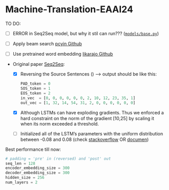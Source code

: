 # Machine-Translation-EAAI24

TO DO:
* [ ] ERROR in Seq2Seq model, but why it stil can run??? ([`models/base.py`](models/base.py))
* [ ] Apply beam search [pcyin Github](https://github.com/pcyin/pytorch_basic_nmt)
* [ ] Use pretrained word embedding [likarajo Github](https://github.com/likarajo/language_translation)


* Original paper [Seq2Seq](https://arxiv.org/pdf/1409.3215.pdf):
    <!-- * [ ] Use 4 layers of LSTM -->
    * [X] Reversing the Source Sentences () --> output should be like this:
        ```python
        PAD_token = 0
        SOS_token = 1
        EOS_token = 2
        in_vec  = [0, 0, 0, 0, 0, 0, 2, 10, 12, 23, 35, 1]
        out_vec = [1, 32, 14, 54, 31, 2, 0, 0, 0, 0, 0, 0]
        ```

    * [X] Although LSTMs can have exploding gradients. Thus we enforced a hard constraint on the norm of the gradient [10,25] by scaling it when its norm exceeded a threshold.
    * [ ] Initialized all of the LSTM’s parameters with the uniform distribution between -0.08 and 0.08 (check [stackoverflow](https://stackoverflow.com/questions/55276504/different-methods-for-initializing-embedding-layer-weights-in-pytorch) OR [documen](https://pytorch.org/docs/stable/nn.init.html_))

Best performance till now:
```python
# padding = 'pre' in (reversed) and 'post' out
seq_len = 128
encoder_embedding_size = 300
decoder_embedding_size = 300
hidden_size = 256
num_layers = 2
```